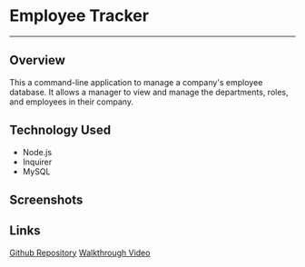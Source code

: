 # Employee Tracker
___

## Overview
This a command-line application to manage a company's employee database. It allows a manager to view and manage the departments, roles, and employees in their company.

## Technology Used
- Node.js
- Inquirer
- MySQL

## Screenshots

## Links
[Github Repository](https://github.com/emarshall121/employee-tracker)
[Walkthrough Video](#) 